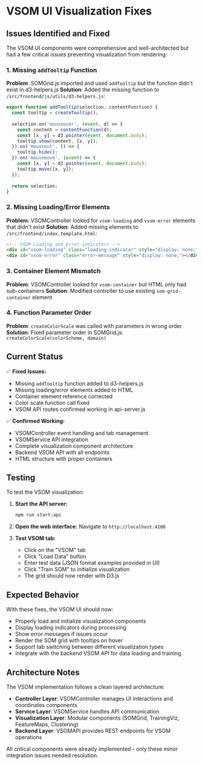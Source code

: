 # VSOM UI Visualization Fixes

## Issues Identified and Fixed

The VSOM UI components were comprehensive and well-architected but had a few critical issues preventing visualization from rendering:

### 1. Missing `addTooltip` Function
**Problem**: SOMGrid.js imported and used `addTooltip` but the function didn't exist in d3-helpers.js
**Solution**: Added the missing function to `/src/frontend/js/utils/d3-helpers.js`:

```javascript
export function addTooltip(selection, contentFunction) {
  const tooltip = createTooltip();
  
  selection.on('mouseover', (event, d) => {
    const content = contentFunction(d);
    const [x, y] = d3.pointer(event, document.body);
    tooltip.show(content, [x, y]);
  }).on('mouseout', () => {
    tooltip.hide();
  }).on('mousemove', (event) => {
    const [x, y] = d3.pointer(event, document.body);
    tooltip.move([x, y]);
  });
  
  return selection;
}
```

### 2. Missing Loading/Error Elements
**Problem**: VSOMController looked for `vsom-loading` and `vsom-error` elements that didn't exist
**Solution**: Added missing elements to `/src/frontend/index.template.html`:

```html
<!-- VSOM Loading and Error indicators -->
<div id="vsom-loading" class="loading-indicator" style="display: none;">Loading VSOM data...</div>
<div id="vsom-error" class="error-message" style="display: none;"></div>
```

### 3. Container Element Mismatch  
**Problem**: VSOMController looked for `vsom-container` but HTML only had sub-containers
**Solution**: Modified controller to use existing `som-grid-container` element

### 4. Function Parameter Order
**Problem**: `createColorScale` was called with parameters in wrong order
**Solution**: Fixed parameter order in SOMGrid.js: `createColorScale(colorScheme, domain)`

## Current Status

✅ **Fixed Issues:**
- Missing `addTooltip` function added to d3-helpers.js
- Missing loading/error elements added to HTML
- Container element reference corrected
- Color scale function call fixed
- VSOM API routes confirmed working in api-server.js

✅ **Confirmed Working:**
- VSOMController event handling and tab management
- VSOMService API integration  
- Complete visualization component architecture
- Backend VSOM API with all endpoints
- HTML structure with proper containers

## Testing

To test the VSOM visualization:

1. **Start the API server:**
   ```bash
   npm run start:api
   ```

2. **Open the web interface:** Navigate to `http://localhost:4100`

3. **Test VSOM tab:**
   - Click on the "VSOM" tab
   - Click "Load Data" button
   - Enter test data (JSON format examples provided in UI)
   - Click "Train SOM" to initialize visualization
   - The grid should now render with D3.js

## Expected Behavior

With these fixes, the VSOM UI should now:
- Properly load and initialize visualization components
- Display loading indicators during processing
- Show error messages if issues occur
- Render the SOM grid with tooltips on hover
- Support tab switching between different visualization types
- Integrate with the backend VSOM API for data loading and training

## Architecture Notes

The VSOM implementation follows a clean layered architecture:
- **Controller Layer**: VSOMController manages UI interactions and coordinates components
- **Service Layer**: VSOMService handles API communication
- **Visualization Layer**: Modular components (SOMGrid, TrainingViz, FeatureMaps, Clustering)
- **Backend Layer**: VSOMAPI provides REST endpoints for VSOM operations

All critical components were already implemented - only these minor integration issues needed resolution.